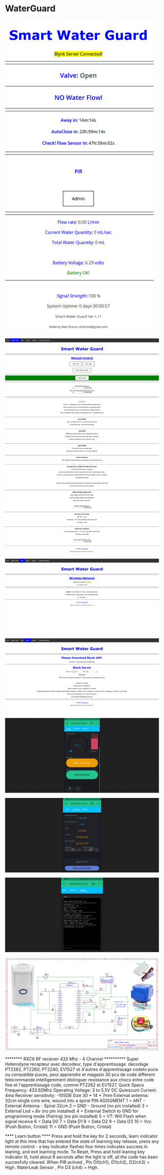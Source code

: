 # WaterGuard

![](Images/1.png)

![](Images/2.png)

![](Images/3.png)

![](Images/4.png)

![](Images/5.png)

![](Images/6.png)

![](Images/7.png)

![](Images/Schematic.png)









******** RXC6 RF receiver 433 Mhz - 4 Channel **********
Super Heterodyne recepteur avec decodeur, type d'apprentissage.
decodage PT2262, PT2260, PT2240, EV1527 et d'autres d'apprentissage
codeto puce ou compatible puces, peut apprendre et magasin 30 pcs de code
different telecommande.intelligemment distinguer resistance aux chocs entre
code fixe et l'apprentissage code, comme PT2262 et EV1527.
Quick Specs
Frequency: 433.92Mhz
Operating Voltage: 3 to 5.5V DC
Quiescunt Current: 4ma
Receiver sensitivity: -105DB
Size 30 * 14 * 7mm
External antenna: 32cm single core wire, wound into a spiral
PIN ASSIGMENT
1 = ANT - External Antenna - Spiral 32cm
2 = GND - Ground (no pin installed)
3 = External Led +.6v (no pin installed)
4 = External Switch to GND for programming mode (Pairing) (no pin installed)
5 = VT: Will Flash when signal receive
6 = Data D0
7 = Data D1
8 = Data D2
9 = Data D3
10 = Vcc (Push Button, Cristal)
11 = GND (Push Button, Cristal)

**** Learn button ****
Press and hold the key for 2 seconds,
learn indicator light at this time that has entered the state of learning key release,
press any remote control - a key indicator flashes four times indicates success in leaning,
and exit learning mode.
To Reset, Press and hold leaning key indicator lit, hold about 8 seconds after the light is off,
all the code has been succesfully cleared.
When PIR actived , Pin D0(ch1), D1(ch2), D2(ch3) = High.
WaterLeak Sensor , Pin D3 (ch4) = High.




